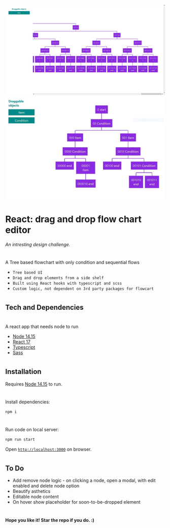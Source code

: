 ![Screenshot](screenshot_0.JPG)
![Screenshot](screenshot_1.JPG)

# React: drag and drop flow chart editor

###### _An intresting design challenge._

#

A Tree based flowchart with only condition and sequential flows

-   `Tree based UI`
-   `Drag and drop elements from a side shelf`
-   `Built using React hooks with typescript and scss`
-   `Custom logic, not dependent on 3rd party packages for flowcart`

#

## Tech and Dependencies

#

A react app that needs node to run

-   [Node 14.15](https://nodejs.org/en/)
-   [React 17](https://reactjs.org/)
-   [Typescript](https://www.typescriptlang.org/)
-   [Sass](https://sass-lang.com/)

#

## Installation

Requires [Node 14.15](https://nodejs.org/en/) to run.

#

Install dependencies:

```sh
npm i
```

#

Run code on local server:

```sh
npm run start
```

Open [`http://localhost:3000`](http://localhost:3000) on browser.

#

## To Do

-   Add remove node logic - on clicking a node, open a modal, with edit enabled and delete node option
-   Beautify asthetics
-   Editable node content
-   On hover show placeholder for soon-to-be-dropped element

#

**Hope you like it! Star the repo if you do. :)**
